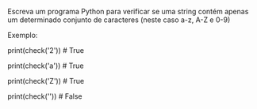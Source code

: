 Escreva um programa Python para verificar se uma string contém apenas um determinado conjunto de caracteres (neste caso a-z, A-Z e 0-9)



Exemplo:

print(check('2'))    # True

print(check('a'))    #  True

print(check('Z'))    # True

print(check(''))    # False